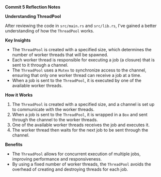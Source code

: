**Commit 5 Reflection Notes**

**Understanding ThreadPool**

After reviewing the code in `src/main.rs` and `src/lib.rs`, I've gained a better understanding of how the `ThreadPool` works.

**Key Insights**

* The `ThreadPool` is created with a specified size, which determines the number of worker threads that will be spawned.
* Each worker thread is responsible for executing a job (a closure) that is sent to it through a channel.
* The `ThreadPool` uses a `Mutex` to synchronize access to the channel, ensuring that only one worker thread can receive a job at a time.
* When a job is sent to the `ThreadPool`, it is executed by one of the available worker threads.

**How it Works**

1. The `ThreadPool` is created with a specified size, and a channel is set up to communicate with the worker threads.
2. When a job is sent to the `ThreadPool`, it is wrapped in a `Box` and sent through the channel to the worker threads.
3. One of the available worker threads receives the job and executes it.
4. The worker thread then waits for the next job to be sent through the channel.

**Benefits**

* The `ThreadPool` allows for concurrent execution of multiple jobs, improving performance and responsiveness.
* By using a fixed number of worker threads, the `ThreadPool` avoids the overhead of creating and destroying threads for each job.